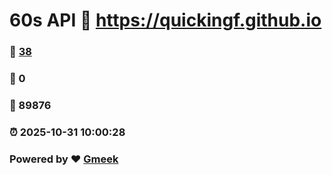 # 60s API :link: https://quickingf.github.io 
### :page_facing_up: [38](https://quickingf.github.io/tag.html) 
### :speech_balloon: 0 
### :hibiscus: 89876 
### :alarm_clock: 2025-10-31 10:00:28 
### Powered by :heart: [Gmeek](https://github.com/Meekdai/Gmeek)
